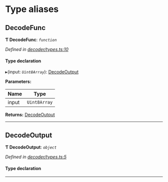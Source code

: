 

# Type aliases

<a id="decodefunc"></a>

##  DecodeFunc

**Ƭ DecodeFunc**: *`function`*

*Defined in [decoder/types.ts:10](https://github.com/polkadot-js/common/blob/3211859/packages/util-rlp/src/decoder/types.ts#L10)*

#### Type declaration
▸(input: *`Uint8Array`*): [DecodeOutput](_decoder_types_.md#decodeoutput)

**Parameters:**

| Name | Type |
| ------ | ------ |
| input | `Uint8Array` |

**Returns:** [DecodeOutput](_decoder_types_.md#decodeoutput)

___
<a id="decodeoutput"></a>

##  DecodeOutput

**Ƭ DecodeOutput**: *`object`*

*Defined in [decoder/types.ts:5](https://github.com/polkadot-js/common/blob/3211859/packages/util-rlp/src/decoder/types.ts#L5)*

#### Type declaration

___

